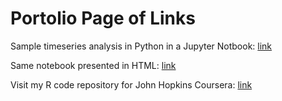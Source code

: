 # Portolio Page of Links


Sample timeseries analysis in Python in a Jupyter Notbook:  [link ](https://madash99.github.io/SampleContent/M3TimeSeriesv2.ipynb)


Same notebook presented in HTML: [link](https://madash99.github.io/SampleContent/M3TimeSeriesv2.html)



Visit my R code repository for John Hopkins Coursera: [link](https://github.com/madash99/Coursera-Homework)


